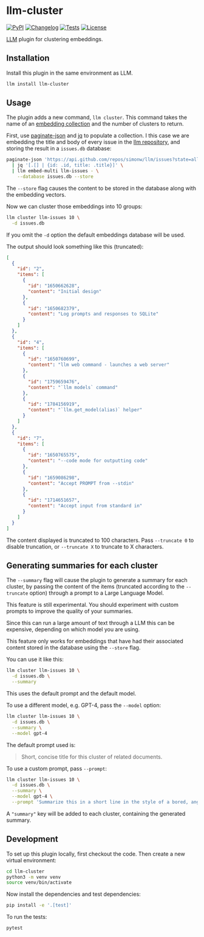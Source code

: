 # llm-cluster

[![PyPI](https://img.shields.io/pypi/v/llm-cluster.svg)](https://pypi.org/project/llm-cluster/)
[![Changelog](https://img.shields.io/github/v/release/simonw/llm-cluster?include_prereleases&label=changelog)](https://github.com/simonw/llm-cluster/releases)
[![Tests](https://github.com/simonw/llm-cluster/workflows/Test/badge.svg)](https://github.com/simonw/llm-cluster/actions?query=workflow%3ATest)
[![License](https://img.shields.io/badge/license-Apache%202.0-blue.svg)](https://github.com/simonw/llm-cluster/blob/main/LICENSE)

[LLM](https://llm.datasette.io/) plugin for clustering embeddings.

## Installation

Install this plugin in the same environment as LLM.
```bash
llm install llm-cluster
```

## Usage

The plugin adds a new command, `llm cluster`. This command takes the name of an [embedding collection](https://llm.datasette.io/en/stable/embeddings/cli.html#storing-embeddings-in-sqlite) and the number of clusters to return.

First, use [paginate-json](https://github.com/simonw/paginate-json) and [jq](https://stedolan.github.io/jq/) to populate a collection. I this case we are embedding the title and body of every issue in the [llm repository](https://github.com/simonw/llm), and storing the result in a `issues.db` database:
```bash
paginate-json 'https://api.github.com/repos/simonw/llm/issues?state=all&filter=all' \
  | jq '[.[] | {id: .id, title: .title}]' \
  | llm embed-multi llm-issues - \
    --database issues.db --store
```
The `--store` flag causes the content to be stored in the database along with the embedding vectors.

Now we can cluster those embeddings into 10 groups:
```bash
llm cluster llm-issues 10 \
  -d issues.db
```
If you omit the `-d` option the default embeddings database will be used.

The output should look something like this (truncated):
```json
[
  {
    "id": "2",
    "items": [
      {
        "id": "1650662628",
        "content": "Initial design"
      },
      {
        "id": "1650682379",
        "content": "Log prompts and responses to SQLite"
      }
    ]
  },
  {
    "id": "4",
    "items": [
      {
        "id": "1650760699",
        "content": "llm web command - launches a web server"
      },
      {
        "id": "1759659476",
        "content": "`llm models` command"
      },
      {
        "id": "1784156919",
        "content": "`llm.get_model(alias)` helper"
      }
    ]
  },
  {
    "id": "7",
    "items": [
      {
        "id": "1650765575",
        "content": "--code mode for outputting code"
      },
      {
        "id": "1659086298",
        "content": "Accept PROMPT from --stdin"
      },
      {
        "id": "1714651657",
        "content": "Accept input from standard in"
      }
    ]
  }
]
```
The content displayed is truncated to 100 characters. Pass `--truncate 0` to disable truncation, or `--truncate X` to truncate to X characters.

## Generating summaries for each cluster

The `--summary` flag will cause the plugin to generate a summary for each cluster, by passing the content of the items (truncated according to the `--truncate` option) through a prompt to a Large Language Model.

This feature is still experimental. You should experiment with custom prompts to improve the quality of your summaries.

Since this can run a large amount of text through a LLM this can be expensive, depending on which model you are using.

This feature only works for embeddings that have had their associated content stored in the database using the `--store` flag.

You can use it like this:

```bash
llm cluster llm-issues 10 \
  -d issues.db \
  --summary
```
This uses the default prompt and the default model.

To use a different model, e.g. GPT-4, pass the `--model` option:
```bash
llm cluster llm-issues 10 \
  -d issues.db \
  --summary \
  --model gpt-4
```
The default prompt used is:

> Short, concise title for this cluster of related documents.

To use a custom prompt, pass `--prompt`:

```bash
llm cluster llm-issues 10 \
  -d issues.db \
  --summary \
  --model gpt-4 \
  --prompt 'Summarize this in a short line in the style of a bored, angry panda'
```
A `"summary"` key will be added to each cluster, containing the generated summary.

## Development

To set up this plugin locally, first checkout the code. Then create a new virtual environment:
```bash
cd llm-cluster
python3 -m venv venv
source venv/bin/activate
```
Now install the dependencies and test dependencies:
```bash
pip install -e '.[test]'
```
To run the tests:
```bash
pytest
```
